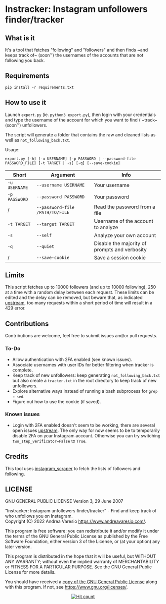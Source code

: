 # Instracker: Instagram unfollowers finder/tracker

## What is it
It's a tool that fetches "following" and "followers" and then finds ~and keeps track of~ (soon&trade;) the usernames of the accounts that are not following you back.

## Requirements
`pip install -r requirements.txt`

## How to use it
Launch `export.py` (ie. `python3 export.py`), then login with your credentials and type the username of the account for which you want to find / ~track~ (soon&trade;) unfollowers.

The script will generate a folder that contains the raw and cleaned lists as well as `not_following_back.txt`.

Usage:
```
export.py [-h] [-u USERNAME] [-p PASSWORD | --password-file PASSWORD_FILE] [-t TARGET | -s] [-q] [--save-cookie]
```

Short | Argument | Info
---|---|---
`-u USERNAME` | `--username USERNAME` | Your username
`-p PASSWORD` | `--password PASSWORD` | Your password
/ | `--password-file /PATH/TO/FILE` | Read the password from a file
`-t TARGET` | `--target TARGET` | Username of the account to analyze
`-s` | `--self` | Analyze your own account
`-q` | `--quiet` | Disable the majority of prompts and verbosity
/ | `--save-cookie` | Save a session cookie

## Limits
This script fetches up to 10000 followers (and up to 10000 following), 250 at a time with a random delay between each request. These limits can be edited and the delay can be removed, but beware that, as indicated [upstream](https://github.com/realsirjoe/instagram-scraper), too many requests within a short period of time will result in a 429 error.

## Contributions
Contributions are welcome, feel free to submit issues and/or pull requests.

### To-Do
- Allow authentication with 2FA enabled (see known issues).
- Associate usernames with user IDs for better filtering when tracker is complete.
- Keep track of new unfollowers: keep generating `not_following_back.txt` but also create a `tracker.txt` in the root directory to keep track of new unfollowers.
- Explore alternative ways instead of running a bash subprocess for `grep` + `sed`.
- Figure out how to use the cookie (if saved).

### Known issues
- Login with 2FA enabled doesn't seem to be working, there are several open issues [upstream](https://github.com/realsirjoe/instagram-scraper/issues?q=is%3Aissue+InstagramAuthException). The only way for now seems to be to temporarily disable 2FA on your Instagram account. Otherwise you can try switching `two_step_verificator=False` to `True`.

## Credits
This tool uses [instagram_scraper](https://github.com/realsirjoe/instagram-scraper) to fetch the lists of followers and following.

## LICENSE

GNU GENERAL PUBLIC LICENSE
Version 3, 29 June 2007

"Instracker: Instagram unfollowers finder/tracker" - Find and keep track of who unfollows you on Instagram.<br />
Copyright (C) 2022 Andrea Varesio <https://www.andreavaresio.com/>.

This program is free software: you can redistribute it and/or modify
it under the terms of the GNU General Public License as published by
the Free Software Foundation, either version 3 of the License, or
(at your option) any later version.

This program is distributed in the hope that it will be useful,
but WITHOUT ANY WARRANTY; without even the implied warranty of
MERCHANTABILITY or FITNESS FOR A PARTICULAR PURPOSE.  See the
GNU General Public License for more details.

You should have received a [copy of the GNU General Public License](https://github.com/andrea-varesio/instracker/blob/main/LICENSE)
along with this program.  If not, see <https://www.gnu.org/licenses/>.

<div align="center">
<a href="https://github.com/andrea-varesio/instracker/">
  <img src="http://hits.dwyl.com/andrea-varesio/instracker.svg?style=flat-square" alt="Hit count" />
</a>
</div>
